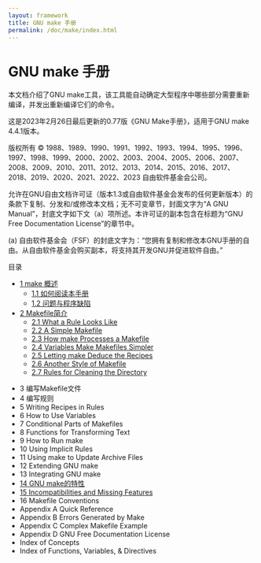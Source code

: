 ```yaml
---
layout: framework
title: GNU make 手册
permalink: /doc/make/index.html
---
```


# GNU make 手册

本文档介绍了GNU make工具，该工具能自动确定大型程序中哪些部分需要重新编译，并发出重新编译它们的命令。

这是2023年2月26日最后更新的0.77版《GNU Make手册》，适用于GNU make 4.4.1版本。

版权所有 © 1988、1989、1990、1991、1992、1993、1994、1995、1996、1997、1998、1999、2000、2002、2003、2004、2005、2006、2007、2008、2009、2010、2011、2012、2013、2014、2015、2016、2017、2018、2019、2020、2021、2022、2023 自由软件基金会公司。

允许在GNU自由文档许可证（版本1.3或自由软件基金会发布的任何更新版本）的条款下复制、分发和/或修改本文档；无不可变章节，封面文字为“A GNU Manual”，封底文字如下文（a）项所述。本许可证的副本包含在标题为“GNU Free Documentation License”的章节中。

(a) 自由软件基金会（FSF）的封底文字为：“您拥有复制和修改本GNU手册的自由。从自由软件基金会购买副本，将支持其开发GNU并促进软件自由。”

目录

- [1 make 概述](ch01-00-overview-of-make.html)
  - [1.1 如何阅读本手册](ch01-01-reading.html)
  - [1.2 问题与程序缺陷](ch01-02-bugs.html)
- [2 Makefile简介](ch02-00-an-introduction-to-makefiles.html)
  - [2.1 What a Rule Looks Like](ch02-01-rule-introduction.html)
  - [2.2 A Simple Makefile](ch02-02-simple-makefile.html)
  - [2.3 How make Processes a Makefile](ch02-03-how-make-works.html)
  - [2.4 Variables Make Makefiles Simpler](ch02-04-variables-simplify.html)
  - [2.5 Letting make Deduce the Recipes](ch02-05-make-deduces.html)
  - [2.6 Another Style of Makefile](ch02-06-combine-by-prerequisite.html)
  - [2.7 Rules for Cleaning the Directory](ch02-07-cheanup.html)
* 3 编写Makefile文件
* 4 编写规则
* 5 Writing Recipes in Rules
* 6 How to Use Variables
* 7 Conditional Parts of Makefiles
* 8 Functions for Transforming Text
* 9 How to Run make
* 10 Using Implicit Rules
* 11 Using make to Update Archive Files
* 12 Extending GNU make
* 13 Integrating GNU make
* [14 GNU make的特性](14-features-of-gnu-make.html)
* [15 Incompatibilities and Missing Features](15-incompatibilities-and-missing-features.html)
* 16 Makefile Conventions
* Appendix A Quick Reference
* Appendix B Errors Generated by Make
* Appendix C Complex Makefile Example
* Appendix D GNU Free Documentation License
* Index of Concepts
* Index of Functions, Variables, & Directives